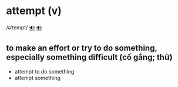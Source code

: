 # attempt (v)

/əˈtempt/ [🔊](https://www.oxfordlearnersdictionaries.com/media/english/uk_pron/a/att/attem/attempt__gb_2.mp3) [🔊](https://www.oxfordlearnersdictionaries.com/media/english/us_pron/a/att/attem/attempt__us_1.mp3)

## to make an effort or try to do something, especially something difficult (cố gắng; thử)

- attempt to do something
- attempt something